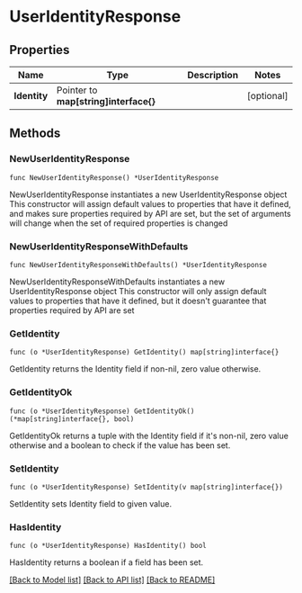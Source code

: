 # UserIdentityResponse

## Properties

Name | Type | Description | Notes
------------ | ------------- | ------------- | -------------
**Identity** | Pointer to **map[string]interface{}** |  | [optional] 

## Methods

### NewUserIdentityResponse

`func NewUserIdentityResponse() *UserIdentityResponse`

NewUserIdentityResponse instantiates a new UserIdentityResponse object
This constructor will assign default values to properties that have it defined,
and makes sure properties required by API are set, but the set of arguments
will change when the set of required properties is changed

### NewUserIdentityResponseWithDefaults

`func NewUserIdentityResponseWithDefaults() *UserIdentityResponse`

NewUserIdentityResponseWithDefaults instantiates a new UserIdentityResponse object
This constructor will only assign default values to properties that have it defined,
but it doesn't guarantee that properties required by API are set

### GetIdentity

`func (o *UserIdentityResponse) GetIdentity() map[string]interface{}`

GetIdentity returns the Identity field if non-nil, zero value otherwise.

### GetIdentityOk

`func (o *UserIdentityResponse) GetIdentityOk() (*map[string]interface{}, bool)`

GetIdentityOk returns a tuple with the Identity field if it's non-nil, zero value otherwise
and a boolean to check if the value has been set.

### SetIdentity

`func (o *UserIdentityResponse) SetIdentity(v map[string]interface{})`

SetIdentity sets Identity field to given value.

### HasIdentity

`func (o *UserIdentityResponse) HasIdentity() bool`

HasIdentity returns a boolean if a field has been set.


[[Back to Model list]](../README.md#documentation-for-models) [[Back to API list]](../README.md#documentation-for-api-endpoints) [[Back to README]](../README.md)


